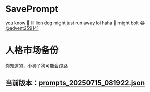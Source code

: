 # SavePrompt
you know 🫠 lil lion dog might just run away lol
haha 🐶 might bolt 😂 [@advent259141](https://github.com/advent259141)

# 人格市场备份
你知道的，小狮子狗可能会跑路

## 当前版本：[prompts_20250715_081922.json](https://github.com/Larch-C/SavePrompt/blob/main/prompts_20250715_081922.json)
